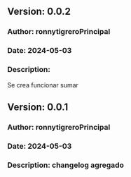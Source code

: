 ## Version: 0.0.2
### Author: ronnytigreroPrincipal
### Date: 2024-05-03
### Description: 
 Se crea funcionar sumar

## Version: 0.0.1
### Author: ronnytigreroPrincipal
### Date: 2024-05-03
### Description: changelog agregado